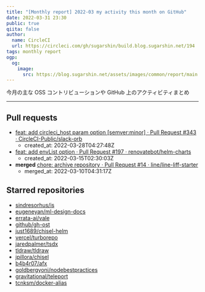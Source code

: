```yaml
---
title: "[Monthly report] 2022-03 my activity this month on GitHub"
date: 2022-03-31 23:30
public: true
qiita: false
author:
  name: CircleCI
  url: https://circleci.com/gh/sugarshin/build.blog.sugarshin.net/194
tags: monthly report
ogp:
  og:
    image:
      src: https://blog.sugarshin.net/assets/images/common/report/main.png
---
```


今月の主な OSS コントリビューションや GitHub 上のアクティビティまとめ

***

## Pull requests

- [feat: add circleci_host param option [semver:minor] · Pull Request #343 · CircleCI-Public/slack-orb](https://github.com/CircleCI-Public/slack-orb/pull/343)
  - created_at: 2022-03-28T04:27:48Z
- [feat: add envList option · Pull Request #197 · renovatebot/helm-charts](https://github.com/renovatebot/helm-charts/pull/197)
  - created_at: 2022-03-15T02:30:03Z
- **merged** [chore: archive repository · Pull Request #14 · line/line-liff-starter](https://github.com/line/line-liff-starter/pull/14)
  - merged_at: 2022-03-10T04:31:17Z

## Starred repositories

- [sindresorhus/is](https://github.com/sindresorhus/is)
- [eugeneyan/ml-design-docs](https://github.com/eugeneyan/ml-design-docs)
- [errata-ai/vale](https://github.com/errata-ai/vale)
- [github/gh-ost](https://github.com/github/gh-ost)
- [just1689/chisel-helm](https://github.com/just1689/chisel-helm)
- [vercel/turborepo](https://github.com/vercel/turborepo)
- [jaredpalmer/tsdx](https://github.com/jaredpalmer/tsdx)
- [tldraw/tldraw](https://github.com/tldraw/tldraw)
- [jpillora/chisel](https://github.com/jpillora/chisel)
- [b4b4r07/afx](https://github.com/b4b4r07/afx)
- [goldbergyoni/nodebestpractices](https://github.com/goldbergyoni/nodebestpractices)
- [gravitational/teleport](https://github.com/gravitational/teleport)
- [tcnksm/docker-alias](https://github.com/tcnksm/docker-alias)
